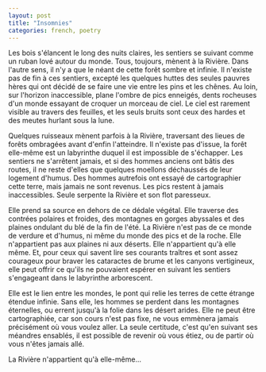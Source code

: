 ```yaml
---
layout: post
title: "Insomnies"
categories: french, poetry
---
```


Les bois s'élancent le long des nuits claires, les sentiers se suivant comme un ruban lové autour du monde. Tous, toujours, mènent à la Rivière. Dans l'autre sens, il n'y a que le néant de cette forêt sombre et infinie. Il n'existe pas de fin à ces sentiers, excepté les quelques huttes des seules pauvres hères qui ont décidé de se faire une vie entre les pins et les chênes. Au loin, sur l'horizon inaccessible, plane l'ombre de pics enneigés, dents rocheuses d'un monde essayant de croquer un morceau de ciel. Le ciel est rarement visible au travers des feuilles, et les seuls bruits sont ceux des hardes et des meutes hurlant sous la lune. 

Quelques ruisseaux mènent parfois à la Rivière, traversant des lieues de forêts ombragées avant d'enfin l'atteindre. Il n'existe pas d'issue, la forêt elle-même est un labyrinthe duquel il est impossible de s'échapper. Les sentiers ne s'arrêtent jamais, et si des hommes anciens ont bâtis des routes, il ne reste d'elles que quelques moellons déchaussés de leur logement d'humus. Des hommes autrefois ont essayé de cartographier cette terre, mais jamais ne sont revenus. Les pics restent à jamais inaccessibles. Seule serpente la Rivière et son flot paresseux.

Elle prend sa source en dehors de ce dédale végétal. Elle traverse des contrées polaires et froides, des montagnes en gorges abyssales et des plaines ondulant du blé de la fin de l'été. La Rivière n'est pas de ce monde de verdure et d'humus, ni même du monde des pics et de la roche. Elle n'appartient pas aux plaines ni aux déserts. Elle n'appartient qu'à elle même. Et, pour ceux qui savent lire ses courants traîtres et sont assez courageux pour braver les cataractes de brume et les canyons vertigineux, elle peut offrir ce qu'ils ne pouvaient espérer en suivant les sentiers s'engageant dans le labyrinthe arborescent. 

Elle est le lien entre les mondes, le pont qui relie les terres de cette étrange étendue infinie. Sans elle, les hommes se perdent dans les montagnes éternelles, ou errent jusqu'à la folie dans les désert arides. Elle ne peut être cartographiée, car son cours n'est pas fixe, ne vous emmènera jamais précisément où vous voulez aller. La seule certitude, c'est qu'en suivant ses méandres ensablés, il est possible de revenir où vous étiez, ou de partir où vous n'êtes jamais allé.

La Rivière n'appartient qu'à elle-même...